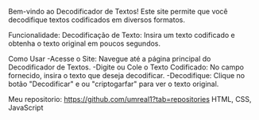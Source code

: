 Bem-vindo ao Decodificador de Textos! Este site permite que você decodifique textos codificados em diversos formatos.

Funcionalidade:
Decodificação de Texto: Insira um texto codificado e obtenha o texto original em poucos segundos.

Como Usar
-Acesse o Site: Navegue até a página principal do Decodificador de Textos.
-Digite ou Cole o Texto Codificado: No campo fornecido, insira o texto que deseja decodificar.
-Decodifique: Clique no botão "Decodificar" e ou "criptogarfar" para ver o texto original.



Meu repositorio: https://github.com/umreal1?tab=repositories
HTML, CSS, JavaScript